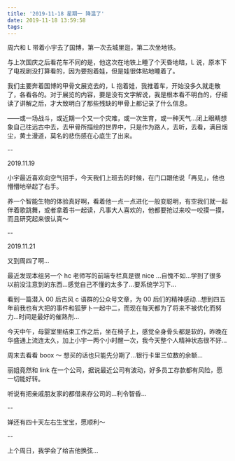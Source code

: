 ```yaml
---
title: '2019-11-18 星期一 降温了'
date: 2019-11-18 13:59:58
tags:
---
```


周六和 L 带着小宇去了国博，第一次去城里逛，第二次坐地铁。

与上次国庆之后看花车不同的是，他这次在地铁上睡了个天昏地暗，L 说，原本下了电视剧没打算看的，因为要抱着娃，但是娃很体贴地睡着了。

我们主要奔着国博的甲骨文展览去的，L 抱着娃，我推着车，开始没多久就走散了，各看各的。对于展览的内容，要是没有文字解说，我是根本看不明白的，仔细读了讲解之后，才大致明白了那些残缺的甲骨上都记录了什么信息。

——或一场战斗，或近期一个又一个灾难，或一次生育，或一种天气...闭上眼睛想象自己往远古中去，去甲骨所描绘的世界中，只是作为路人，去听，去看，满目烟尘，黄土漫道，莫名的悲伤感在心底生了出来。

--

2019.11.19

小宇最近喜欢向空气招手，今天我们上班去的时候，在门口跟他说「再见」，他也懵懵地举起了右手。

养一个智能生物的体验真好啊，看着他一点一点进化一般变聪明，有空我们就一起伴着歌跳舞，或者拿着书一起读，凡事大人喜欢的，他都要抢过来咬一咬摸一摸，而且研究起来很认真～

--

2019.11.21

又到周四了啊...

最近发现本组另一个 hc 老师写的前端专栏真是很 nice ...自愧不如...学到了很多以前没注意到的东西...感觉自己不懂的太多了...要系统学习下...

看到一篇潜入 00 后古风 c 语群的公众号文章，为 00 后们的精神感动...想到四五年前我也有大把的事件和狐萝卜一起中二，而现在每天都为了将来不被优化而努力...时间是最好的催熟剂...

今天中午，母婴室里结束工作之后，坐在椅子上，感觉全身骨头都是软的，昨晚在华盛通上流连太久，加上小宇一两个小时醒一次，我今天整个人精神状态很不好...

周末去看看 boox ～ 想买的话也只能先分期了...银行卡里三位数的余额...

丽姐竟然和 link 在一个公司，据说最近公司有波动，好多员工存款都有风险，愿一切能好转。

听说有把亲戚朋友家的都借来存公司的...利令智昏...

--

婵还有四十天左右生宝宝，愿顺利～

--

上个周日，我学会了给吉他换弦...

